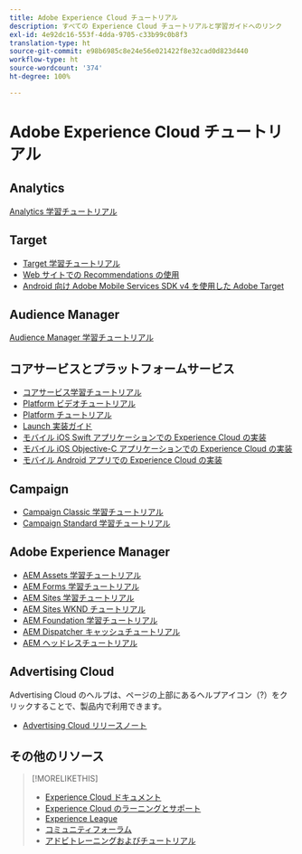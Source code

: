```yaml
---
title: Adobe Experience Cloud チュートリアル
description: すべての Experience Cloud チュートリアルと学習ガイドへのリンク
exl-id: 4e92dc16-553f-4dda-9705-c33b99c0b8f3
translation-type: ht
source-git-commit: e98b6985c8e24e56e021422f8e32cad0d823d440
workflow-type: ht
source-wordcount: '374'
ht-degree: 100%

---
```


# Adobe Experience Cloud チュートリアル

## Analytics

[Analytics 学習チュートリアル](https://docs.adobe.com/content/help/ja-JP/analytics-learn/tutorials/overview.html)

## Target

* [Target 学習チュートリアル](https://docs.adobe.com/content/help/ja-JP/target-learn/tutorials/overview.html)
* [Web サイトでの Recommendations の使用](https://docs.adobe.com/content/help/en/target-learn/recommendations-in-a-website/overview.html)
* [Android 向け Adobe Mobile Services SDK v4 を使用した Adobe Target](https://docs.adobe.com/content/help/en/target-learn/mobile-sdk-v4-android/overview.html)

## Audience Manager

[Audience Manager 学習チュートリアル](https://docs.adobe.com/content/help/ja-JP/audience-manager-learn/tutorials/overview.html)

## コアサービスとプラットフォームサービス

* [コアサービス学習チュートリアル](https://docs.adobe.com/content/help/ja-JP/core-services-learn/tutorials/overview.html)
* [Platform ビデオチュートリアル](https://docs.adobe.com/content/help/ja-JP/platform-learn/tutorials/overview.html)
* [Platform チュートリアル](https://docs.adobe.com/content/help/ja-JP/experience-platform/tutorials/home.html)
* [Launch 実装ガイド](https://docs.adobe.com/content/help/ja-JP/core-services-learn/implementing-in-websites-with-launch/index.html)
* [モバイル iOS Swift アプリケーションでの Experience Cloud の実装](https://docs.adobe.com/content/help/ja-JP/core-services-learn/implementing-in-mobile-ios-swift-apps-with-launch/index.html)
* [モバイル iOS Objective-C アプリケーションでの Experience Cloud の実装](https://docs.adobe.com/content/help/ja-JP/core-services-learn/implementing-in-mobile-ios-objective-c-apps-with-launch/index.html)
* [モバイル Android アプリでの Experience Cloud の実装](https://docs.adobe.com/content/help/ja-JP/core-services-learn/implementing-in-mobile-android-apps-with-launch/index.html)

## Campaign

* [Campaign Classic 学習チュートリアル](https://docs.adobe.com/content/help/ja-JP/campaign-classic-learn/tutorials/overview.html)
* [Campaign Standard 学習チュートリアル](https://docs.adobe.com/content/help/ja-JP/campaign-standard-learn/tutorials/overview.html)

## Adobe Experience Manager

* [AEM Assets 学習チュートリアル](https://docs.adobe.com/content/help/ja-JP/experience-manager-learn/assets/overview.html)
* [AEM Forms 学習チュートリアル](https://docs.adobe.com/content/help/ja-JP/experience-manager-learn/forms/overview.html)
* [AEM Sites 学習チュートリアル](https://docs.adobe.com/content/help/ja-JP/experience-manager-learn/sites/overview.html)
* [AEM Sites WKND チュートリアル](https://docs.adobe.com/content/help/ja-JP/experience-manager-learn/getting-started-wknd-tutorial-develop/overview.html)
* [AEM Foundation 学習チュートリアル](https://docs.adobe.com/content/help/ja-JP/experience-manager-learn/assets/overview.html)
* [AEM Dispatcher キャッシュチュートリアル](https://docs.adobe.com/content/help/ja-JP/experience-manager-learn/dispatcher-tutorial/overview.html)
* [AEM ヘッドレスチュートリアル](https://docs.adobe.com/content/help/ja-JP/experience-manager-learn/getting-started-with-aem-headless/overview.html)

## Advertising Cloud

Advertising Cloud のヘルプは、ページの上部にあるヘルプアイコン（?）をクリックすることで、製品内で利用できます。

* [Advertising Cloud リリースノート](https://docs.adobe.com/content/help/ja-JP/release-notes/experience-cloud/current.html#adcloud)

## その他のリソース

>[!MORELIKETHIS]
>
>* [Experience Cloud ドキュメント](https://docs.adobe.com/content/help/ja-JP/experience-cloud/user-guides/home.html)
>* [Experience Cloud のラーニングとサポート](https://helpx.adobe.com/jp/support/experience-cloud.html)
>* [Experience League](https://experienceleague.adobe.com/?lang=ja)
>* [コミュニティフォーラム](https://forums.adobe.com/community/experience-cloud/)
>* [アドビトレーニングおよびチュートリアル](https://helpx.adobe.com/jp/learning.html?promoid=KAUDK)

